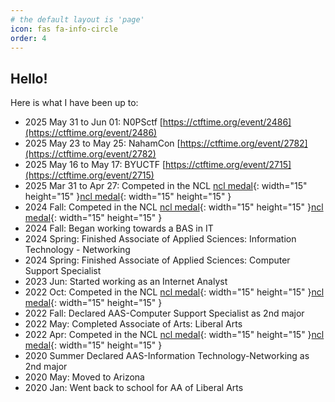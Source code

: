 ```yaml
---
# the default layout is 'page'
icon: fas fa-info-circle
order: 4
---
```


## Hello!

Here is what I have been up to:
+ 2025 May 31 to Jun 01: N0PSctf [https://ctftime.org/event/2486](https://ctftime.org/event/2486)
+ 2025 May 23 to May 25: NahamCon [https://ctftime.org/event/2782](https://ctftime.org/event/2782)
+ 2025 May 16 to May 17: BYUCTF [https://ctftime.org/event/2715](https://ctftime.org/event/2715)
+ 2025 Mar 31 to Apr 27: Competed in the NCL [ncl medal](/assets/img/medals_diamond.png){: width="15" height="15" }[ncl medal](/assets/img/medals_diamond.png){: width="15" height="15" }
+ 2024 Fall: Competed in the NCL [ncl medal](/assets/img/medals_diamond.png){: width="15" height="15" }[ncl medal](/assets/img/medals_diamond.png){: width="15" height="15" }
+ 2024 Fall: Began working towards a BAS in IT
+ 2024 Spring: Finished Associate of Applied Sciences: Information Technology - Networking
+ 2024 Spring: Finished Associate of Applied Sciences: Computer Support Specialist
+ 2023 Jun: Started working as an Internet Analyst
+ 2022 Oct: Competed in the NCL [ncl medal](/assets/img/medals_platinum.png){: width="15" height="15" }[ncl medal](/assets/img/medals_diamond.png){: width="15" height="15" }
+ 2022 Fall: Declared AAS-Computer Support Specialist as 2nd major
+ 2022 May: Completed Associate of Arts: Liberal Arts
+ 2022 Apr: Competed in the NCL [ncl medal](/assets/img/medals_platinum.png){: width="15" height="15" }[ncl medal](/assets/img/medals_platinum.png){: width="15" height="15" }
+ 2020 Summer Declared AAS-Information Technology-Networking as 2nd major
+ 2020 May: Moved to Arizona
+ 2020 Jan: Went back to school for AA of Liberal Arts
